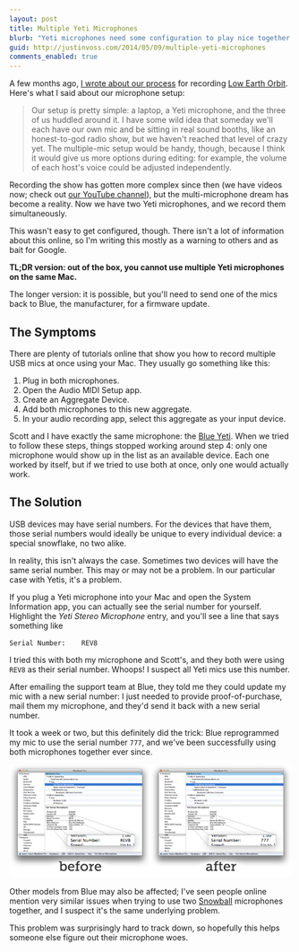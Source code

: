 ```yaml
---
layout: post
title: Multiple Yeti Microphones
blurb: "Yeti microphones need some configuration to play nice together."
guid: http://justinvoss.com/2014/05/09/multiple-yeti-microphones
comments_enabled: true
---
```


A few months ago, [I wrote about our process][bts] for recording [Low Earth Orbit][theshow].
Here's what I said about our microphone setup:

>  Our setup is pretty simple: a laptop, a Yeti microphone, and the three of us 
>  huddled around it. I have some wild idea that someday we'll each have our own 
>  mic and be sitting in real sound booths, like an honest-to-god radio show, but 
>  we haven't reached that level of crazy yet. The multiple-mic setup would be 
>  handy, though, because I think it would give us more options during editing: 
>  for example, the volume of each host's voice could be adjusted independently.

Recording the show has gotten more complex since then (we have videos now;
check out [our YouTube channel][yt]), but the multi-microphone dream has become a
reality. Now we have two Yeti microphones, and we record them simultaneously.

This wasn't easy to get configured, though. There isn't a lot of information
about this online, so I'm writing this mostly as a warning to others and as
bait for Google.

**TL;DR version: out of the box, you cannot use multiple Yeti microphones
on the same Mac.**

The longer version: it is possible, but you'll need to send one of the mics
back to Blue, the manufacturer, for a firmware update.

[bts]: http://justinvoss.com/2013/12/10/low-earth-orbit/
[theshow]: http://lowearthorbit.fm/
[yt]: https://www.youtube.com/lowearthshow

## The Symptoms

There are plenty of tutorials online that show you how to record multiple USB
mics at once using your Mac. They usually go something like this:

1. Plug in both microphones.
2. Open the Audio MIDI Setup app.
3. Create an Aggregate Device.
4. Add both microphones to this new aggregate.
5. In your audio recording app, select this aggregate as your input device.

Scott and I have exactly the same microphone: the [Blue Yeti][yeti].
When we tried to follow these steps, things stopped working around step 4:
only one microphone would show up in the list as an available device.
Each one worked by itself, but if we tried to use both at once, only one
would actually work.

[yeti]: http://www.bluedesigns.com/products/yeti/


## The Solution

USB devices may have serial numbers. For the devices that have them,
those serial numbers would ideally be unique to every individual device: a special snowflake,
no two alike.

In reality, this isn't always the case. Sometimes two devices will have the
same serial number. This may or may not be a problem. In our particular case with Yetis,
it's a problem.

If you plug a Yeti microphone into your Mac and open the System Information app,
you can actually see the serial number for yourself. Highlight the
*Yeti Stereo Microphone* entry, and you'll see a line that says something like

    Serial Number:    REV8

I tried this with both my microphone and Scott's, and they both were using
`REV8` as their serial number. Whoops! I suspect all Yeti mics use this number.

After emailing the support team at Blue, they told me they could update my
mic with a new serial number: I just needed to provide proof-of-purchase,
mail them my microphone, and they'd send it back with a new serial number.

It took a week or two, but this definitely did the trick: Blue reprogrammed
my mic to use the serial number `777`, and we've been successfully using
both microphones together ever since.

<div class="blockimage">
<img src="/static/post_assets/2014-05-09-yetis/Yeti-Serial-Numbers.png" alt="" title="">
</div>

Other models from Blue may also be affected; I've seen people online
mention very similar issues when trying to use two [Snowball][snowball] microphones
together, and I suspect it's the same underlying problem.

[snowball]: http://www.bluedesigns.com/products/snowball/

This problem was surprisingly hard to track down, so hopefully this helps
someone else figure out their microphone woes.
